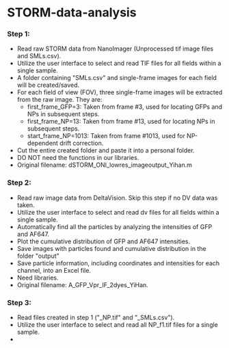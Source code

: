 # STORM-data-analysis


### Step 1: 
- Read raw STORM data from NanoImager (Unprocessed tif image files and SMLs.csv).
- Utilize the user interface to select and read TIF files for all fields within a single sample.
- A folder containing "SMLs.csv" and single-frame images for each field will be created/saved.
- For each field of view (FOV), three single-frame images will be extracted from the raw image. They are:
  - first_frame_GFP=3: Taken from frame #3, used for locating GFPs and NPs in subsequent steps.
  - first_frame_NP=13: Taken from frame #13, used for locating NPs in subsequent steps.
  - start_frame_NP=1013: Taken from frame #1013, used for NP-dependent drift correction.
- Cut the entire created folder and paste it into a personal folder.
- DO NOT need the functions in our libraries.
- Original filename: dSTORM_ONI_lowres_imageoutput_Yihan.m

### Step 2: 
- Read raw image data from DeltaVision. Skip this step if no DV data was taken.
- Utilize the user interface to select and read dv files for all fields within a single sample.
- Automatically find all the particles by analyzing the intensities of GFP and AF647.
- Plot the cumulative distribution of GFP and AF647 intensities.
- Save images with particles found and cumulative distribution in the folder "output"
- Save particle information, including coordinates and intensities for each channel, into an Excel file.
- Need libraries.
- Original filename: A_GFP_Vpr_IF_2dyes_YiHan.

### Step 3:
- Read files created in step 1 ("_NP.tif" and "_SMLs.csv").
- Utilize the user interface to select and read all NP_f1.tif files for a single sample.
- 
